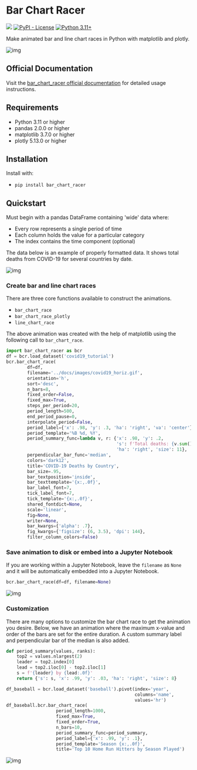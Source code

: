 # Bar Chart Racer

[![](https://img.shields.io/pypi/v/bar_chart_racer)](https://pypi.org/project/bar_chart_racer)
[![PyPI - License](https://img.shields.io/pypi/l/bar_chart_racer)](LICENSE)
[![Python 3.11+](https://img.shields.io/badge/python-3.11+-blue.svg)](https://www.python.org/downloads/release/python-3110/)

Make animated bar and line chart races in Python with matplotlib and plotly.

![img](https://github.com/sofus-nl/bar_chart_racer/raw/main/images/covid19_horiz.gif)

## Official Documentation

Visit the [bar_chart_racer official documentation](https://github.com/sofus-nl/bar_chart_racer) for detailed usage instructions.

## Requirements

- Python 3.11 or higher
- pandas 2.0.0 or higher
- matplotlib 3.7.0 or higher
- plotly 5.13.0 or higher

## Installation

Install with:

* `pip install bar_chart_racer`

## Quickstart

Must begin with a pandas DataFrame containing 'wide' data where:

* Every row represents a single period of time
* Each column holds the value for a particular category
* The index contains the time component (optional)
  
The data below is an example of properly formatted data. It shows total deaths from COVID-19 for several countries by date.

![img](https://github.com/sofus-nl/bar_chart_racer/raw/main/images/wide_data.png)

### Create bar and line chart races

There are three core functions available to construct the animations.

* `bar_chart_race`
* `bar_chart_race_plotly`
* `line_chart_race`

The above animation was created with the help of matplotlib using the following call to `bar_chart_race`.

```python
import bar_chart_racer as bcr
df = bcr.load_dataset('covid19_tutorial')
bcr.bar_chart_race(
        df=df,
        filename='../docs/images/covid19_horiz.gif',
        orientation='h',
        sort='desc',
        n_bars=8,
        fixed_order=False,
        fixed_max=True,
        steps_per_period=20,
        period_length=500,
        end_period_pause=0,
        interpolate_period=False,
        period_label={'x': .98, 'y': .3, 'ha': 'right', 'va': 'center'},
        period_template='%B %d, %Y',
        period_summary_func=lambda v, r: {'x': .98, 'y': .2,
                                          's': f'Total deaths: {v.sum():,.0f}',
                                          'ha': 'right', 'size': 11},
        perpendicular_bar_func='median',
        colors='dark12',
        title='COVID-19 Deaths by Country',
        bar_size=.95,
        bar_textposition='inside',
        bar_texttemplate='{x:,.0f}',
        bar_label_font=7,
        tick_label_font=7,
        tick_template='{x:,.0f}',
        shared_fontdict=None,
        scale='linear',
        fig=None,
        writer=None,
        bar_kwargs={'alpha': .7},
        fig_kwargs={'figsize': (6, 3.5), 'dpi': 144},
        filter_column_colors=False)
```

### Save animation to disk or embed into a Jupyter Notebook

If you are working within a Jupyter Notebook, leave the `filename` as `None` and it will be automatically embedded into a Jupyter Notebook.

```python
bcr.bar_chart_race(df=df, filename=None)
```

![img](https://github.com/sofus-nl/bar_chart_racer/raw/main/images/bcr_notebook.png)

### Customization

There are many options to customize the bar chart race to get the animation you desire. Below, we have an animation where the maximum x-value and order of the bars are set for the entire duration. A custom summary label and perpendicular bar of the median is also added.

```python
def period_summary(values, ranks):
    top2 = values.nlargest(2)
    leader = top2.index[0]
    lead = top2.iloc[0] - top2.iloc[1]
    s = f'{leader} by {lead:.0f}'
    return {'s': s, 'x': .99, 'y': .03, 'ha': 'right', 'size': 8}

df_baseball = bcr.load_dataset('baseball').pivot(index='year',
                                                 columns='name',
                                                 values='hr')
df_baseball.bcr.bar_chart_race(
                   period_length=1000,
                   fixed_max=True,
                   fixed_order=True,
                   n_bars=10,
                   period_summary_func=period_summary,
                   period_label={'x': .99, 'y': .1},
                   period_template='Season {x:,.0f}',
                   title='Top 10 Home Run Hitters by Season Played')
```

![img](https://github.com/sofus-nl/bar_chart_racer/raw/main/images/baseball_horiz.gif)
